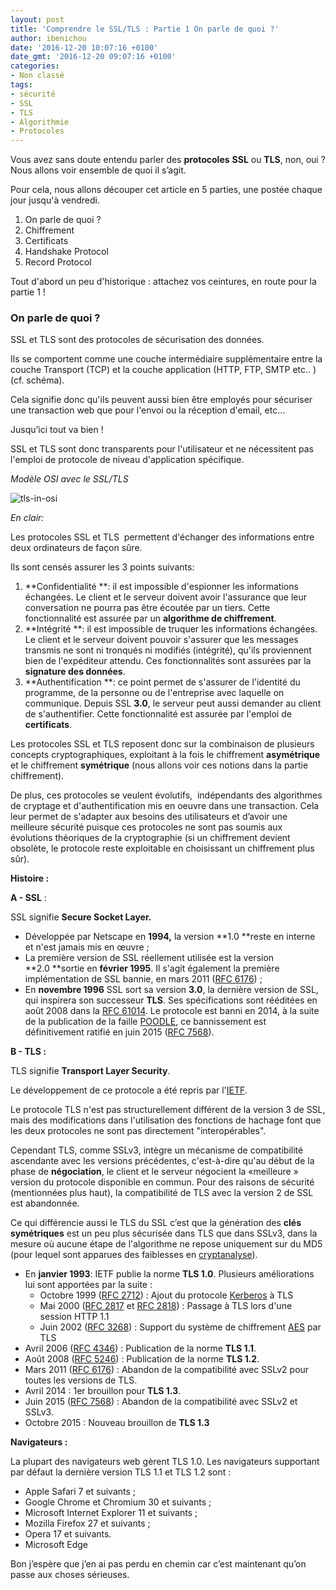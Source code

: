 ```yaml
---
layout: post
title: 'Comprendre le SSL/TLS : Partie 1 On parle de quoi ?'
author: ibenichou
date: '2016-12-20 10:07:16 +0100'
date_gmt: '2016-12-20 09:07:16 +0100'
categories:
- Non classé
tags:
- sécurité
- SSL
- TLS
- Algorithmie
- Protocoles
---
```


Vous avez sans doute entendu parler des **protocoles** **SSL** ou **TLS**, non, oui ?
Nous allons voir ensemble de quoi il s’agit.

Pour cela, nous allons découper cet article en 5 parties, une postée chaque jour jusqu'à vendredi.

1.  On parle de quoi ?
2.  Chiffrement
3.  Certificats
4.  Handshake Protocol
5.  Record Protocol

Tout d'abord un peu d'historique : attachez vos ceintures, en route pour la partie 1 !

### **On parle de quoi ?**

SSL et TLS sont des protocoles de sécurisation des données.

Ils se comportent comme une couche intermédiaire supplémentaire entre la couche Transport (TCP) et la couche application (HTTP, FTP, SMTP etc.. ) (cf. schéma).

Cela signifie donc qu'ils peuvent aussi bien être employés pour sécuriser une transaction web que pour l'envoi ou la réception d'email, etc…

Jusqu’ici tout va bien !

SSL et TLS sont donc transparents pour l'utilisateur et ne nécessitent pas l'emploi de protocole de niveau d'application spécifique.

*Modèle OSI avec le SSL/TLS*

![tls-in-osi](http://blog.eleven-labs.com/wp-content/uploads/2016/11/tls-in-osi.png)

*En clair:*

Les protocoles SSL et TLS  permettent d'échanger des informations entre deux ordinateurs de façon sûre.

Ils sont censés assurer les 3 points suivants:

1.  **Confidentialité **: il est impossible d'espionner les informations échangées. Le client et le serveur doivent avoir l'assurance que leur conversation ne pourra pas être écoutée par un tiers. Cette fonctionnalité est assurée par un **algorithme de chiffrement**.
2.  **Intégrité **: il est impossible de truquer les informations échangées. Le client et le serveur doivent pouvoir s'assurer que les messages transmis ne sont ni tronqués ni modifiés (intégrité), qu'ils proviennent bien de l'expéditeur attendu. Ces fonctionnalités sont assurées par la **signature des données**.
3.  **Authentification **: ce point permet de s'assurer de l'identité du programme, de la personne ou de l'entreprise avec laquelle on communique. Depuis SSL **3.0**, le serveur peut aussi demander au client de s'authentifier. Cette fonctionnalité est assurée par l'emploi de **certificats**.

Les protocoles SSL et TLS reposent donc sur la combinaison de plusieurs concepts cryptographiques, exploitant à la fois le chiffrement **asymétrique** et le chiffrement **symétrique** (nous allons voir ces notions dans la partie chiffrement).

De plus, ces protocoles se veulent évolutifs,  indépendants des algorithmes de cryptage et d'authentification mis en oeuvre dans une transaction. Cela leur permet de s'adapter aux besoins des utilisateurs et d’avoir une meilleure sécurité puisque ces protocoles ne sont pas soumis aux évolutions théoriques de la cryptographie (si un chiffrement devient obsolète, le protocole reste exploitable en choisissant un chiffrement plus sûr).

**Histoire :**

**A - SSL** :

SSL signifie **Secure Socket Layer.**

-   Développée par Netscape en **1994,** la version **1.0 **reste en interne et n'est jamais mis en œuvre ;
-   La première version de SSL réellement utilisée est la version **2.0 **sortie en **février 1995**. Il s'agit également la première implémentation de SSL bannie, en mars 2011 ([RFC 6176](https://tools.ietf.org/html/rfc6176)) ;
-   En **novembre 1996** SSL sort sa version **3.0**, la dernière version de SSL, qui inspirera son successeur **TLS**. Ses spécifications sont rééditées en août 2008 dans la [RFC 6101](https://tools.ietf.org/html/rfc6101)[4](https://fr.wikipedia.org/wiki/Transport_Layer_Security#cite_note-4). Le protocole est banni en 2014, à la suite de la publication de la faille [POODLE](https://fr.wikipedia.org/wiki/POODLE), ce bannissement est définitivement ratifié en juin 2015 ([RFC 7568](https://tools.ietf.org/html/rfc7568)).

**B - TLS :**

TLS signifie **Transport Layer Security**.

Le développement de ce protocole a été repris par l'[IETF](https://www.ietf.org/).

Le protocole TLS n'est pas structurellement différent de la version 3 de SSL, mais des modifications dans l'utilisation des fonctions de hachage font que les deux protocoles ne sont pas directement "interopérables".

Cependant TLS, comme SSLv3, intègre un mécanisme de compatibilité ascendante avec les versions précédentes, c'est-à-dire qu'au début de la phase de **négociation**, le client et le serveur négocient la «meilleure » version du protocole disponible en commun. Pour des raisons de sécurité (mentionnées plus haut), la compatibilité de TLS avec la version 2 de SSL est abandonnée.

Ce qui différencie aussi le TLS du SSL c’est que la génération des **clés symétriques** est un peu plus sécurisée dans TLS que dans SSLv3, dans la mesure où aucune étape de l'algorithme ne repose uniquement sur du MD5 (pour lequel sont apparues des faiblesses en [cryptanalyse](https://fr.wikipedia.org/wiki/Cryptanalyse)).

-   En **janvier 1993**: IETF publie la norme **TLS 1.0**. Plusieurs améliorations lui sont apportées par la suite :
    -   Octobre 1999 ([RFC 2712](https://tools.ietf.org/html/rfc2712)) : Ajout du protocole [Kerberos](https://fr.wikipedia.org/wiki/Kerberos_(protocole)) à TLS
    -   Mai 2000 ([RFC 2817](https://tools.ietf.org/html/rfc2817) et [RFC 2818](https://tools.ietf.org/html/rfc2818)) : Passage à TLS lors d'une session HTTP 1.1
    -   Juin 2002 ([RFC 3268](https://tools.ietf.org/html/rfc3268)) : Support du système de chiffrement [AES](https://fr.wikipedia.org/wiki/Standard_de_chiffrement_avanc%C3%A9) par TLS
-   Avril 2006 ([RFC 4346](https://tools.ietf.org/html/rfc4346)) : Publication de la norme **TLS 1.1**.
-   Août 2008 ([RFC 5246](https://tools.ietf.org/html/rfc5246)) : Publication de la norme **TLS 1.2**.
-   Mars 2011 ([RFC 6176](https://tools.ietf.org/html/rfc6176)) : Abandon de la compatibilité avec SSLv2 pour toutes les versions de TLS.
-   Avril 2014 : 1er brouillon pour **TLS 1.3**.
-   Juin 2015 ([RFC 7568](https://tools.ietf.org/html/rfc7568)) : Abandon de la compatibilité avec SSLv2 et SSLv3.
-   Octobre 2015 : Nouveau brouillon de **TLS 1.3**

**Navigateurs :**

La plupart des navigateurs web gèrent TLS 1.0. Les navigateurs supportant par défaut la dernière version TLS 1.1 et TLS 1.2 sont :

-   Apple Safari 7 et suivants ;
-   Google Chrome et Chromium 30 et suivants ;
-   Microsoft Internet Explorer 11 et suivants ;
-   Mozilla Firefox 27 et suivants ;
-   Opera 17 et suivants.
-   Microsoft Edge

Bon j’espère que j’en ai pas perdu en chemin car c’est maintenant qu’on passe aux choses sérieuses.
